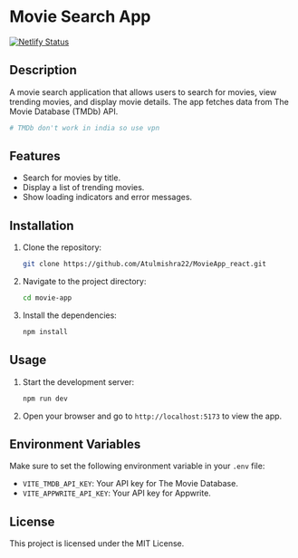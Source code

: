 # Movie Search App

[![Netlify Status](https://api.netlify.com/api/v1/badges/28972b63-e405-420f-bc9c-16b620ca1051/deploy-status.svg?branch=main)](https://aesthetic-sable-094114.netlify.app/)

## Description
A movie search application that allows users to search for movies, view trending movies, and display movie details. The app fetches data from The Movie Database (TMDb) API.

```bash
# TMDb don't work in india so use vpn
```

## Features
- Search for movies by title.
- Display a list of trending movies.
- Show loading indicators and error messages.

## Installation
1. Clone the repository:
   ```bash
   git clone https://github.com/Atulmishra22/MovieApp_react.git
   ```
2. Navigate to the project directory:
   ```bash
   cd movie-app
   ```
3. Install the dependencies:
   ```bash
   npm install
   ```

## Usage
1. Start the development server:
   ```bash
   npm run dev
   ```
2. Open your browser and go to `http://localhost:5173` to view the app.

## Environment Variables
Make sure to set the following environment variable in your `.env` file:
- `VITE_TMDB_API_KEY`: Your API key for The Movie Database.
- `VITE_APPWRITE_API_KEY`: Your API key for Appwrite.

## License
This project is licensed under the MIT License.
